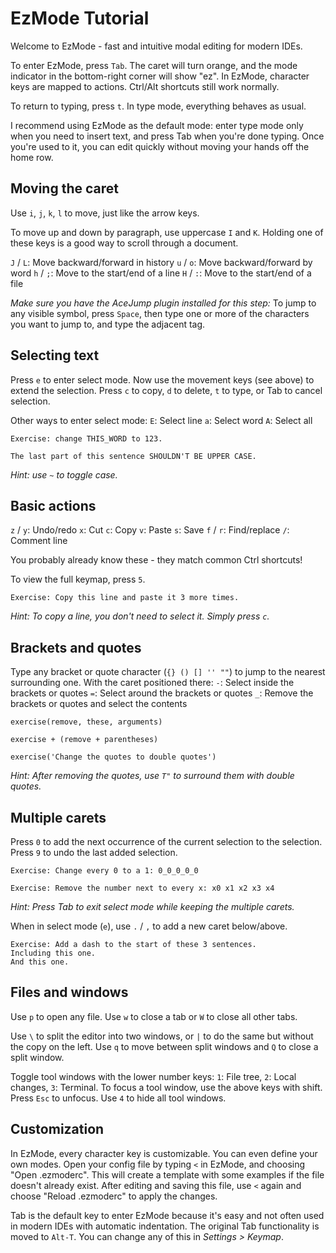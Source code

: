 # EzMode Tutorial

Welcome to EzMode - fast and intuitive modal editing for modern IDEs.

To enter EzMode, press `Tab`. The caret will turn orange,
and the mode indicator in the bottom-right corner will show "ez".
In EzMode, character keys are mapped to actions. Ctrl/Alt shortcuts still work normally.

To return to typing, press `t`. In type mode, everything behaves as usual.

I recommend using EzMode as the default mode: enter type mode only
when you need to insert text, and press Tab when you're done typing.
Once you're used to it, you can edit quickly without moving your hands off the home row.


## Moving the caret

Use `i`, `j`, `k`, `l` to move, just like the arrow keys.

To move up and down by paragraph, use uppercase `I` and `K`.
Holding one of these keys is a good way to scroll through a document.

`J` / `L`: Move backward/forward in history
`u` / `o`: Move backward/forward by word
`h` / `;`: Move to the start/end of a line
`H` / `:`: Move to the start/end of a file

*Make sure you have the AceJump plugin installed for this step:*
To jump to any visible symbol, press `Space`,
then type one or more of the characters you want to jump to,
and type the adjacent tag.


## Selecting text

Press `e` to enter select mode.
Now use the movement keys (see above) to extend the selection.
Press `c` to copy, `d` to delete, `t` to type, or Tab to cancel selection.

Other ways to enter select mode:
`E`: Select line
`a`: Select word
`A`: Select all

```
Exercise: change THIS_WORD to 123.
```

```
The last part of this sentence SHOULDN'T BE UPPER CASE.
```
*Hint: use `~` to toggle case.*


## Basic actions

`z` / `y`: Undo/redo
`x`: Cut
`c`: Copy
`v`: Paste
`s`: Save
`f` / `r`: Find/replace
`/`: Comment line

You probably already know these - they match common Ctrl shortcuts!

To view the full keymap, press `5`.

```
Exercise: Copy this line and paste it 3 more times.
```
*Hint: To copy a line, you don't need to select it. Simply press `c`.*


## Brackets and quotes

Type any bracket or quote character (`{} () [] '' ""`) to jump to the nearest surrounding one.
With the caret positioned there:
`-`: Select inside the brackets or quotes
`=`: Select around the brackets or quotes
`_`: Remove the brackets or quotes and select the contents

```
exercise(remove, these, arguments)
```

```
exercise + (remove + parentheses)
```

```
exercise('Change the quotes to double quotes')
```
*Hint: After removing the quotes, use `T"` to surround them with double quotes.*


## Multiple carets

Press `0` to add the next occurrence of the current selection to the selection.
Press `9` to undo the last added selection.

```
Exercise: Change every 0 to a 1: 0_0_0_0_0
```

```
Exercise: Remove the number next to every x: x0 x1 x2 x3 x4
```
*Hint: Press Tab to exit select mode while keeping the multiple carets.*

When in select mode (`e`), use `.` / `,` to add a new caret below/above.

```
Exercise: Add a dash to the start of these 3 sentences.
Including this one.
And this one.
```

## Files and windows

Use `p` to open any file. Use `w` to close a tab or `W` to close all other tabs.

Use `\` to split the editor into two windows,
or `|` to do the same but without the copy on the left.
Use `q` to move between split windows and `Q` to close a split window.

Toggle tool windows with the lower number keys:
`1`: File tree, `2`: Local changes, `3`: Terminal.
To focus a tool window, use the above keys with shift. Press `Esc` to unfocus.
Use `4` to hide all tool windows.


## Customization

In EzMode, every character key is customizable. You can even define your own modes.
Open your config file by typing `<` in EzMode, and choosing "Open .ezmoderc".
This will create a template with some examples if the file doesn't already exist.
After editing and saving this file, use `<` again and
choose "Reload .ezmoderc" to apply the changes.

Tab is the default key to enter EzMode because it's easy and not often used
in modern IDEs with automatic indentation. The original Tab functionality is moved to `Alt-T`.
You can change any of this in *Settings > Keymap*.
